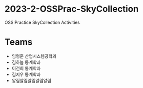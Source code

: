 # 2023-2-OSSPrac-SkyCollection
OSS Practice SkyCollection Activities

# Teams
- 임형준 산업시스템공학과
- 김하늘 통계학과
- 이건희 통계학과
- 김지우 통계학과
- 알림알림알림알림알림
